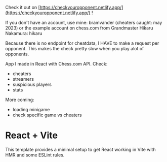 Check it out on [https://checkyouropponent.netlify.app/](https://checkyouropponent.netlify.app/) !

If you don't have an account, use mine: bramvander (cheaters caught: may 2023)
or the example account on chess.com from Grandmaster Hikaru Nakamura: hikaru

Because there is no endpoint for cheatdata, I HAVE to make a request per opponent.
This makes the check pretty slow when you play alot of opponents.

App I made in React with Chess.com API.
Check:
- cheaters
- streamers
- suspicious players
- stats

More coming:
- loading minigame
- check specific game vs cheaters

# React + Vite

This template provides a minimal setup to get React working in Vite with HMR and some ESLint rules.
